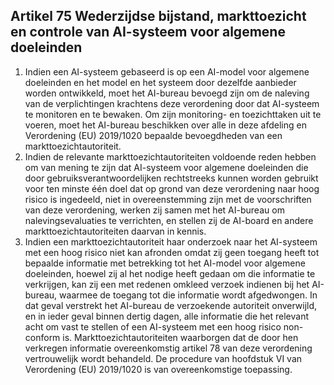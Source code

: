 ## Artikel 75 Wederzijdse bijstand, markttoezicht en controle van AI-systeem voor algemene doeleinden

1. Indien een AI-systeem gebaseerd is op een AI-model voor algemene doeleinden en het model en het systeem door dezelfde aanbieder worden ontwikkeld, moet het AI-bureau bevoegd zijn om de naleving van de verplichtingen krachtens deze verordening door dat AI-systeem te monitoren en te bewaken. Om zijn monitoring- en toezichttaken uit te voeren, moet het AI-bureau beschikken over alle in deze afdeling en Verordening (EU) 2019/1020 bepaalde bevoegdheden van een markttoezichtautoriteit.
2. Indien de relevante markttoezichtautoriteiten voldoende reden hebben om van mening te zijn dat AI-systeem voor algemene doeleinden die door gebruiksverantwoordelijken rechtstreeks kunnen worden gebruikt voor ten minste één doel dat op grond van deze verordening naar hoog risico is ingedeeld, niet in overeenstemming zijn met de voorschriften van deze verordening, werken zij samen met het AI-bureau om nalevingsevaluaties te verrichten, en stellen zij de AI-board en andere markttoezichtautoriteiten daarvan in kennis.
3. Indien een markttoezichtautoriteit haar onderzoek naar het AI-systeem met een hoog risico niet kan afronden omdat zij geen toegang heeft tot bepaalde informatie met betrekking tot het AI-model voor algemene doeleinden, hoewel zij al het nodige heeft gedaan om die informatie te verkrijgen, kan zij een met redenen omkleed verzoek indienen bij het AI-bureau, waarmee de toegang tot die informatie wordt afgedwongen. In dat geval verstrekt het AI-bureau de verzoekende autoriteit onverwijld, en in ieder geval binnen dertig dagen, alle informatie die het relevant acht om vast te stellen of een AI-systeem met een hoog risico non-conform is. Markttoezichtautoriteiten waarborgen dat de door hen verkregen informatie overeenkomstig artikel 78 van deze verordening vertrouwelijk wordt behandeld. De procedure van hoofdstuk VI van Verordening (EU) 2019/1020 is van overeenkomstige toepassing.
